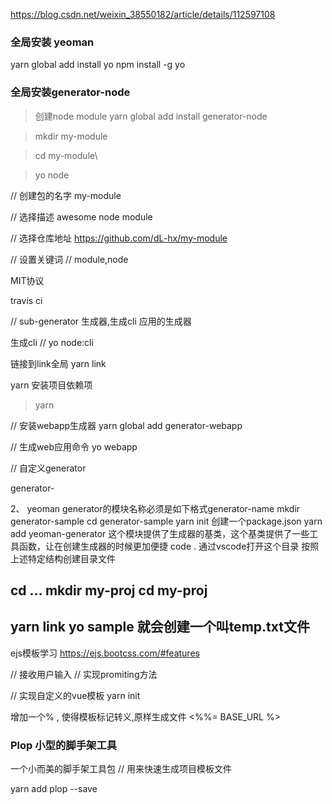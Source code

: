 https://blog.csdn.net/weixin_38550182/article/details/112597108

### 全局安装 yeoman
yarn global add install yo
npm install -g yo

### 全局安装generator-node
> 创建node module
yarn global add install generator-node

> mkdir my-module

> cd my-module\

> yo node

// 创建包的名字
my-module

// 选择描述
awesome node module

// 选择仓库地址
https://github.com/dL-hx/my-module

// 设置关键词
// module,node

MIT协议


travis ci


// sub-generator 生成器,生成cli 应用的生成器

生成cli
//  yo node:cli

链接到link全局
yarn link

yarn 安装项目依赖项
> yarn

// 安装webapp生成器
yarn global add generator-webapp

// 生成web应用命令
yo webapp

// 自定义generator

generator-<name>


2、 yeoman generator的模块名称必须是如下格式generator-name
mkdir generator-sample
cd generator-sample
yarn init 创建一个package.json
yarn add yeoman-generator 这个模块提供了生成器的基类，这个基类提供了一些工具函数，让在创建生成器的时候更加便捷
code . 通过vscode打开这个目录
按照上述特定结构创建目录文件


cd …
mkdir my-proj
cd my-proj
---------
yarn link
yo sample 就会创建一个叫temp.txt文件
--------

ejs模板学习
https://ejs.bootcss.com/#features


// 接收用户输入
// 实现promiting方法


// 实现自定义的vue模板
yarn init

增加一个% , 使得模板标记转义,原样生成文件
<%%= BASE_URL %>
 

### Plop 小型的脚手架工具
一个小而美的脚手架工具包
// 用来快速生成项目模板文件

yarn add plop --save